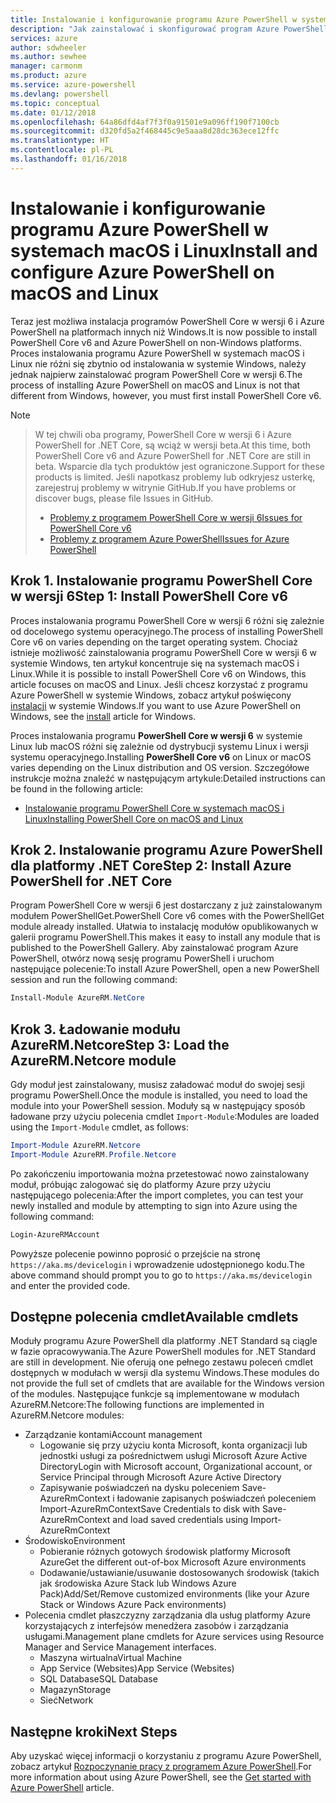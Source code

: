 ```yaml
---
title: Instalowanie i konfigurowanie programu Azure PowerShell w systemach macOS i Linux | Microsoft Docs
description: "Jak zainstalować i skonfigurować program Azure PowerShell do pierwszego użycia w systemach macOS i Linux."
services: azure
author: sdwheeler
ms.author: sewhee
manager: carmonm
ms.product: azure
ms.service: azure-powershell
ms.devlang: powershell
ms.topic: conceptual
ms.date: 01/12/2018
ms.openlocfilehash: 64a86dfd4af7f3f0a91501e9a096ff190f7100cb
ms.sourcegitcommit: d320fd5a2f468445c9e5aaa8d28dc363ece12ffc
ms.translationtype: HT
ms.contentlocale: pl-PL
ms.lasthandoff: 01/16/2018
---
```

# <a name="install-and-configure-azure-powershell-on-macos-and-linux"></a><span data-ttu-id="4a32e-103">Instalowanie i konfigurowanie programu Azure PowerShell w systemach macOS i Linux</span><span class="sxs-lookup"><span data-stu-id="4a32e-103">Install and configure Azure PowerShell on macOS and Linux</span></span>

<span data-ttu-id="4a32e-104">Teraz jest możliwa instalacja programów PowerShell Core w wersji 6 i Azure PowerShell na platformach innych niż Windows.</span><span class="sxs-lookup"><span data-stu-id="4a32e-104">It is now possible to install PowerShell Core v6 and Azure PowerShell on non-Windows platforms.</span></span>
<span data-ttu-id="4a32e-105">Proces instalowania programu Azure PowerShell w systemach macOS i Linux nie różni się zbytnio od instalowania w systemie Windows, należy jednak najpierw zainstalować program PowerShell Core w wersji 6.</span><span class="sxs-lookup"><span data-stu-id="4a32e-105">The process of installing Azure PowerShell on macOS and Linux is not that different from Windows, however, you must first install PowerShell Core v6.</span></span>

> [!NOTE]

> <span data-ttu-id="4a32e-106">W tej chwili oba programy, PowerShell Core w wersji 6 i Azure PowerShell for .NET Core, są wciąż w wersji beta.</span><span class="sxs-lookup"><span data-stu-id="4a32e-106">At this time, both PowerShell Core v6 and Azure PowerShell for .NET Core are still in beta.</span></span>
> <span data-ttu-id="4a32e-107">Wsparcie dla tych produktów jest ograniczone.</span><span class="sxs-lookup"><span data-stu-id="4a32e-107">Support for these products is limited.</span></span> <span data-ttu-id="4a32e-108">Jeśli napotkasz problemy lub odkryjesz usterkę, zarejestruj problemy w witrynie GitHub.</span><span class="sxs-lookup"><span data-stu-id="4a32e-108">If you have problems or discover bugs, please file Issues in GitHub.</span></span>
>
> * [<span data-ttu-id="4a32e-109">Problemy z programem PowerShell Core w wersji 6</span><span class="sxs-lookup"><span data-stu-id="4a32e-109">Issues for PowerShell Core v6</span></span>](https://github.com/PowerShell/PowerShell/issues)
> * [<span data-ttu-id="4a32e-110">Problemy z programem Azure PowerShell</span><span class="sxs-lookup"><span data-stu-id="4a32e-110">Issues for Azure PowerShell</span></span>](https://github.com/azure/azure-docs-powershell/issues)

## <a name="step-1-install-powershell-core-v6"></a><span data-ttu-id="4a32e-111">Krok 1. Instalowanie programu PowerShell Core w wersji 6</span><span class="sxs-lookup"><span data-stu-id="4a32e-111">Step 1: Install PowerShell Core v6</span></span>

<span data-ttu-id="4a32e-112">Proces instalowania programu PowerShell Core w wersji 6 różni się zależnie od docelowego systemu operacyjnego.</span><span class="sxs-lookup"><span data-stu-id="4a32e-112">The process of installing PowerShell Core v6 on varies depending on the target operating system.</span></span>
<span data-ttu-id="4a32e-113">Chociaż istnieje możliwość zainstalowania programu PowerShell Core w wersji 6 w systemie Windows, ten artykuł koncentruje się na systemach macOS i Linux.</span><span class="sxs-lookup"><span data-stu-id="4a32e-113">While it is possible to install PowerShell Core v6 on Windows, this article focuses on macOS and Linux.</span></span> <span data-ttu-id="4a32e-114">Jeśli chcesz korzystać z programu Azure PowerShell w systemie Windows, zobacz artykuł poświęcony [instalacji](./install-azurerm-ps.md) w systemie Windows.</span><span class="sxs-lookup"><span data-stu-id="4a32e-114">If you want to use Azure PowerShell on Windows, see the [install](./install-azurerm-ps.md) article for Windows.</span></span>

<span data-ttu-id="4a32e-115">Proces instalowania programu **PowerShell Core w wersji 6** w systemie Linux lub macOS różni się zależnie od dystrybucji systemu Linux i wersji systemu operacyjnego.</span><span class="sxs-lookup"><span data-stu-id="4a32e-115">Installing **PowerShell Core v6** on Linux or macOS varies depending on the Linux distribution and OS version.</span></span>
<span data-ttu-id="4a32e-116">Szczegółowe instrukcje można znaleźć w następującym artykule:</span><span class="sxs-lookup"><span data-stu-id="4a32e-116">Detailed instructions can be found in the following article:</span></span>

- [<span data-ttu-id="4a32e-117">Instalowanie programu PowerShell Core w systemach macOS i Linux</span><span class="sxs-lookup"><span data-stu-id="4a32e-117">Installing PowerShell Core on macOS and Linux</span></span>](/powershell/scripting/setup/installing-powershell-core-on-macos-and-linux)

## <a name="step-2-install-azure-powershell-for-net-core"></a><span data-ttu-id="4a32e-118">Krok 2. Instalowanie programu Azure PowerShell dla platformy .NET Core</span><span class="sxs-lookup"><span data-stu-id="4a32e-118">Step 2: Install Azure PowerShell for .NET Core</span></span>

<span data-ttu-id="4a32e-119">Program PowerShell Core w wersji 6 jest dostarczany z już zainstalowanym modułem PowerShellGet.</span><span class="sxs-lookup"><span data-stu-id="4a32e-119">PowerShell Core v6 comes with the PowerShellGet module already installed.</span></span> <span data-ttu-id="4a32e-120">Ułatwia to instalację modułów opublikowanych w galerii programu PowerShell.</span><span class="sxs-lookup"><span data-stu-id="4a32e-120">This makes it easy to install any module that is published to the PowerShell Gallery.</span></span> <span data-ttu-id="4a32e-121">Aby zainstalować program Azure PowerShell, otwórz nową sesję programu PowerShell i uruchom następujące polecenie:</span><span class="sxs-lookup"><span data-stu-id="4a32e-121">To install Azure PowerShell, open a new PowerShell session and run the following command:</span></span>

```powershell
Install-Module AzureRM.NetCore
```

## <a name="step-3-load-the-azurermnetcore-module"></a><span data-ttu-id="4a32e-122">Krok 3. Ładowanie modułu AzureRM.Netcore</span><span class="sxs-lookup"><span data-stu-id="4a32e-122">Step 3: Load the AzureRM.Netcore module</span></span>

<span data-ttu-id="4a32e-123">Gdy moduł jest zainstalowany, musisz załadować moduł do swojej sesji programu PowerShell.</span><span class="sxs-lookup"><span data-stu-id="4a32e-123">Once the module is installed, you need to load the module into your PowerShell session.</span></span> <span data-ttu-id="4a32e-124">Moduły są w następujący sposób ładowane przy użyciu polecenia cmdlet `Import-Module`:</span><span class="sxs-lookup"><span data-stu-id="4a32e-124">Modules are loaded using the `Import-Module` cmdlet, as follows:</span></span>

```powershell
Import-Module AzureRM.Netcore
Import-Module AzureRM.Profile.Netcore
```

<span data-ttu-id="4a32e-125">Po zakończeniu importowania można przetestować nowo zainstalowany moduł, próbując zalogować się do platformy Azure przy użyciu następującego polecenia:</span><span class="sxs-lookup"><span data-stu-id="4a32e-125">After the import completes, you can test your newly installed and module by attempting to sign into Azure using the following command:</span></span>

```powershell
Login-AzureRMAccount
```

<span data-ttu-id="4a32e-126">Powyższe polecenie powinno poprosić o przejście na stronę `https://aka.ms/devicelogin` i wprowadzenie udostępnionego kodu.</span><span class="sxs-lookup"><span data-stu-id="4a32e-126">The above command should prompt you to go to `https://aka.ms/devicelogin` and enter the provided code.</span></span>

## <a name="available-cmdlets"></a><span data-ttu-id="4a32e-127">Dostępne polecenia cmdlet</span><span class="sxs-lookup"><span data-stu-id="4a32e-127">Available cmdlets</span></span>

<span data-ttu-id="4a32e-128">Moduły programu Azure PowerShell dla platformy .NET Standard są ciągle w fazie opracowywania.</span><span class="sxs-lookup"><span data-stu-id="4a32e-128">The Azure PowerShell modules for .NET Standard are still in development.</span></span> <span data-ttu-id="4a32e-129">Nie oferują one pełnego zestawu poleceń cmdlet dostępnych w modułach w wersji dla systemu Windows.</span><span class="sxs-lookup"><span data-stu-id="4a32e-129">These modules do not provide the full set of cmdlets that are available for the Windows version of the modules.</span></span> <span data-ttu-id="4a32e-130">Następujące funkcje są implementowane w modułach AzureRM.Netcore:</span><span class="sxs-lookup"><span data-stu-id="4a32e-130">The following functions are implemented in AzureRM.Netcore modules:</span></span>

* <span data-ttu-id="4a32e-131">Zarządzanie kontami</span><span class="sxs-lookup"><span data-stu-id="4a32e-131">Account management</span></span>
  - <span data-ttu-id="4a32e-132">Logowanie się przy użyciu konta Microsoft, konta organizacji lub jednostki usługi za pośrednictwem usługi Microsoft Azure Active Directory</span><span class="sxs-lookup"><span data-stu-id="4a32e-132">Login with Microsoft account, Organizational account, or Service Principal through Microsoft Azure Active Directory</span></span>
  - <span data-ttu-id="4a32e-133">Zapisywanie poświadczeń na dysku poleceniem Save-AzureRmContext i ładowanie zapisanych poświadczeń poleceniem Import-AzureRmContext</span><span class="sxs-lookup"><span data-stu-id="4a32e-133">Save Credentials to disk with Save-AzureRmContext and load saved credentials using Import-AzureRmContext</span></span>
* <span data-ttu-id="4a32e-134">Środowisko</span><span class="sxs-lookup"><span data-stu-id="4a32e-134">Environment</span></span>
  - <span data-ttu-id="4a32e-135">Pobieranie różnych gotowych środowisk platformy Microsoft Azure</span><span class="sxs-lookup"><span data-stu-id="4a32e-135">Get the different out-of-box Microsoft Azure environments</span></span>
  - <span data-ttu-id="4a32e-136">Dodawanie/ustawianie/usuwanie dostosowanych środowisk (takich jak środowiska Azure Stack lub Windows Azure Pack)</span><span class="sxs-lookup"><span data-stu-id="4a32e-136">Add/Set/Remove customized environments (like your Azure Stack or Windows Azure Pack environments)</span></span>
* <span data-ttu-id="4a32e-137">Polecenia cmdlet płaszczyzny zarządzania dla usług platformy Azure korzystających z interfejsów menedżera zasobów i zarządzania usługami.</span><span class="sxs-lookup"><span data-stu-id="4a32e-137">Management plane cmdlets for Azure services using Resource Manager and Service Management interfaces.</span></span>
  - <span data-ttu-id="4a32e-138">Maszyna wirtualna</span><span class="sxs-lookup"><span data-stu-id="4a32e-138">Virtual Machine</span></span>
  - <span data-ttu-id="4a32e-139">App Service (Websites)</span><span class="sxs-lookup"><span data-stu-id="4a32e-139">App Service (Websites)</span></span>
  - <span data-ttu-id="4a32e-140">SQL Database</span><span class="sxs-lookup"><span data-stu-id="4a32e-140">SQL Database</span></span>
  - <span data-ttu-id="4a32e-141">Magazyn</span><span class="sxs-lookup"><span data-stu-id="4a32e-141">Storage</span></span>
  - <span data-ttu-id="4a32e-142">Sieć</span><span class="sxs-lookup"><span data-stu-id="4a32e-142">Network</span></span>

## <a name="next-steps"></a><span data-ttu-id="4a32e-143">Następne kroki</span><span class="sxs-lookup"><span data-stu-id="4a32e-143">Next Steps</span></span>

<span data-ttu-id="4a32e-144">Aby uzyskać więcej informacji o korzystaniu z programu Azure PowerShell, zobacz artykuł [Rozpoczynanie pracy z programem Azure PowerShell](get-started-azureps.md).</span><span class="sxs-lookup"><span data-stu-id="4a32e-144">For more information about using Azure PowerShell, see the [Get started with Azure PowerShell](get-started-azureps.md) article.</span></span>
